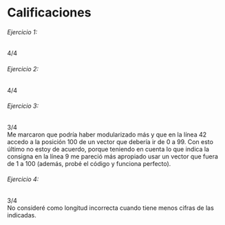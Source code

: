# Calificaciones

###### Ejercicio 1:
4/4

###### Ejercicio 2:
4/4

###### Ejercicio 3:
3/4  
Me marcaron que podría haber modularizado más y que en la línea 42 accedo a la posición 100 de un vector que debería ir de 0 a 99. Con esto último no estoy de acuerdo, porque teniendo en cuenta lo que indica la consigna en la línea 9 me pareció más apropiado usar un vector que fuera de 1 a 100 (además, probé el código y funciona perfecto).

###### Ejercicio 4:
3/4  
No consideré como longitud incorrecta cuando tiene menos cifras de las indicadas.
